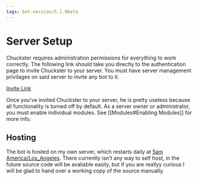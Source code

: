```yaml
---
tags: bot-version/5.1.0beta
---
```


# Server Setup

Chuckster requires administration permissions for everything to work correctly. The following link should take you directly to the authentication page to invite Chuckster to your server. You must have server management privilages on said server to invite any bot to it.

[Invite Link](https://discord.com/api/oauth2/authorize?client_id=794375965336928267&permissions=8&scope=bot%20applications.commands)

Once you've invited Chuckster to your server, he is pretty useless because all functionality is turned off by default. As a server owner or administrator, you must enable individual modules. See [[Modules#Enabling Modules]] for more info.

## Hosting

The bot is hosted on my own server, which restarts daily at [5am America/Los_Angeles](https://www.zeitverschiebung.net/en/timezone/america--los_angeles). There currently isn't any way to self host, in the future source code will be avaliable easily, but if you are reallyy curious I will be glad to hand over a working copy of the source manually.